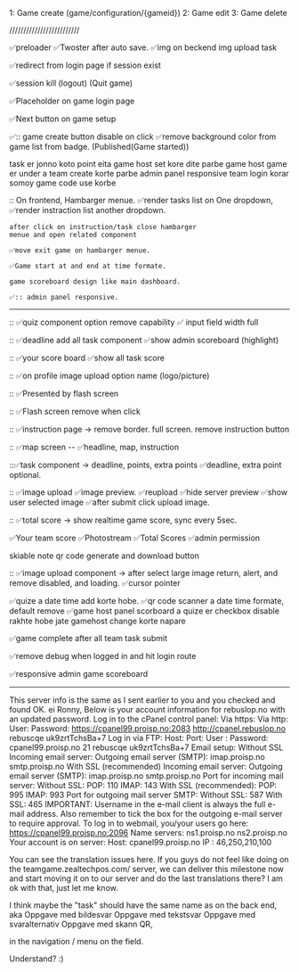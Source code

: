 


1: Game create (game/configuration/{gameid})
2: Game edit
3: Game delete

/////////////////////////

✅preloader
✅Twoster after auto save.
✅img on beckend img upload task

✅redirect from login page if session exist

✅session kill (logout) (Quit game)

✅Placeholder on game login page

✅Next button on game setup
 

✅:: game create button disable on click
✅remove background color from game list from badge. (Published(Game started))

task er jonno koto point eita game host set kore dite parbe
game host game er under a team create korte parbe
admin panel responsive
team login korar somoy game code use korbe


:: On frontend, Hambarger menue.
    ✅render tasks list on One dropdown,
    ✅render instraction list another dropdown.
    
    after click on instruction/task close hambarger 
    menue and open related component

    ✅move exit game on hambarger menue.

    ✅Game start at and end at time formate.

    game scoreboard design like main dashboard.

    ✅:: admin panel responsive.


-------------------------------------------------------
:: ✅quiz component option remove capability
    ✅ input field width full

:: ✅deadline add all task component
    ✅show admin scoreboard (highlight)

:: ✅your score board
    ✅show all task score

:: ✅on profile image upload option name (logo/picture)

:: ✅Presented by flash screen

:: ✅Flash screen remove when click

:: ✅instruction page -> remove border. full screen. remove instruction button

:: ✅map screen
    -- ✅headline, map, instruction

::✅task component -> deadline, points, extra points
        ✅deadline, extra point optional.

:: ✅image upload
    ✅image preview.
    ✅reupload
    ✅hide server preview
    ✅show user selected image
    ✅after submit click upload image.


:: ✅total score -> show realtime game score, sync every 5sec.

✅Your team score 
✅Photostream
✅Total Scores 
✅admin permission


skiable note
    qr code generate and download button




:: ✅image upload component -> after select large image return, alert, and remove disabled, and loading.
    ✅cursor pointer


✅quize a date time add korte hobe.
✅qr code scanner a date time formate, default remove
✅game host panel scorboard a quize er checkbox disable rakhte hobe jate gamehost change korte napare


✅game complete after all team task submit

✅remove debug when logged in and hit login route

✅responsive admin game scoreboard

--------------------

This server info is the same as I sent earlier to you and you checked and found OK. ei Ronny, Below is your account information for rebuslop.no with an updated password. Log in to the cPanel control panel: Via https: Via http: User: Password: https://cpanel99.proisp.no:2083 http://cpanel.rebuslop.no rebuscqe uk9zrtTchsBa+7 Log in via FTP: Host: Port: User : Password: cpanel99.proisp.no 21 rebuscqe uk9zrtTchsBa+7 Email setup: Without SSL Incoming email server: Outgoing email server (SMTP): imap.proisp.no smtp.proisp.no With SSL (recommended) Incoming email server: Outgoing email server (SMTP): imap.proisp.no smtp.proisp.no Port for incoming mail server: Without SSL: POP: 110 IMAP: 143 With SSL (recommended): POP: 995 IMAP: 993 Port for outgoing mail server SMTP: Without SSL: 587 With SSL: 465 IMPORTANT: Username in the e-mail client is always the full e-mail address. Also remember to tick the box for the outgoing e-mail server to require approval. To log in to webmail, you/your users go here: https://cpanel99.proisp.no:2096 Name servers: ns1.proisp.no ns2.proisp.no Your account is on server: Host: cpanel99.proisp.no IP : 46,250,210,100


You can see the translation issues here. If you guys do not feel like doing on the teamgame.zealtechpos.com/ server, we can deliver this milestone now and start moving it on to our server and do the last translations there? I am ok with that, just let me know.


I think maybe the "task" should have the same name as on the back end, aka
Oppgave med bildesvar
Oppgave med tekstsvar
Oppgave med svaralternativ
Oppgave med skann QR,

in the navigation / menu on the field.

Understand? :)

<!-- 
total poeng
Totale poeng -->